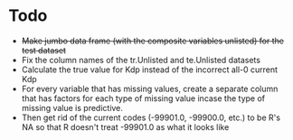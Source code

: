 Todo
====

- ~~Make jumbo data frame (with the composite variables unlisted) for the test dataset~~
- Fix the column names of the tr.Unlisted and te.Unlisted datasets
- Calculate the true value for Kdp instead of the incorrect all-0 current Kdp
- For every variable that has missing values, create a separate column that has factors for each type of missing value incase the type of missing value is predictive. 
- Then get rid of the current codes (-99901.0, -99900.0, etc.) to be R's NA so that R doesn't treat -99901.0 as what it looks like
